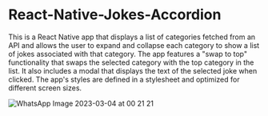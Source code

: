 ﻿# React-Native-Jokes-Accordion

This is a React Native app that displays a list of categories fetched from an API and allows the user to expand and collapse each category to show a list of jokes associated with that category. The app features a "swap to top" functionality that swaps the selected category with the top category in the list. It also includes a modal that displays the text of the selected joke when clicked. The app's styles are defined in a stylesheet and optimized for different screen sizes.

![WhatsApp Image 2023-03-04 at 00 21 21](https://user-images.githubusercontent.com/60354965/222786247-03797da0-20aa-4c5a-84c6-d5fd97fb37aa.jpg)

